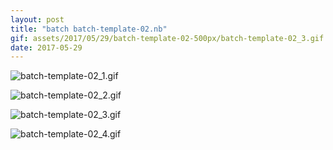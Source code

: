 ```yaml
---
layout: post
title: "batch batch-template-02.nb"
gif: assets/2017/05/29/batch-template-02-500px/batch-template-02_3.gif
date: 2017-05-29
---
```


![batch-template-02_1.gif](../../../assets/2017/05/29/batch-template-02-500px/batch-template-02_1.gif)

![batch-template-02_2.gif](../../../assets/2017/05/29/batch-template-02-500px/batch-template-02_2.gif)

![batch-template-02_3.gif](../../../assets/2017/05/29/batch-template-02-500px/batch-template-02_3.gif)

![batch-template-02_4.gif](../../../assets/2017/05/29/batch-template-02-500px/batch-template-02_4.gif)

